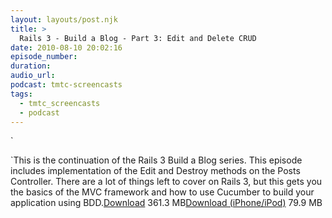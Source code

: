 ```yaml
---
layout: layouts/post.njk
title: >
  Rails 3 - Build a Blog - Part 3: Edit and Delete CRUD
date: 2010-08-10 20:02:16
episode_number:
duration:
audio_url:
podcast: tmtc-screencasts
tags:
  - tmtc_screencasts
  - podcast
---
```


`

`This is the continuation of the Rails 3 Build a Blog series. This episode includes implementation of the Edit and Destroy methods on the Posts Controller. There are a lot of things left to cover on Rails 3, but this gets you the basics of the MVC framework and how to use Cucumber to build your application using BDD.[Download](http://traffic.libsyn.com/tmtc/Rails3BuildaBlogPart3.m4v) 361.3 MB[Download (iPhone/iPod)](http://traffic.libsyn.com/tmtc/Rails3BuildaBlogPart3_-_iPhone.m4v) 79.9 MB
